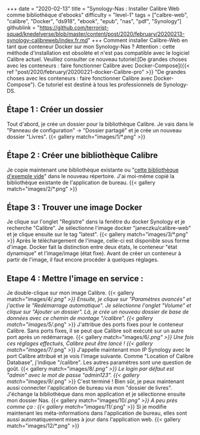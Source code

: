 +++
date = "2020-02-13"
title = "Synology-Nas : Installer Calibre Web comme bibliothèque d'ebooks"
difficulty = "level-1"
tags = ["calbre-web", "calibre", "Docker", "ds918", "ebook", "epub", "nas", "pdf", "Synology"]
githublink = "https://github.com/terrorist-squad/knedelverse/blob/master/content/post/2020/february/20200213-synology-calibreweb/index.fr.md"
+++
Comment installer Calibre-Web en tant que conteneur Docker sur mon Synology-Nas ? Attention : cette méthode d'installation est obsolète et n'est pas compatible avec le logiciel Calibre actuel. Veuillez consulter ce nouveau tutoriel:[De grandes choses avec les conteneurs : faire fonctionner Calibre avec Docker-Compose]({{< ref "post/2020/february/20200221-docker-Calibre-pro" >}} "De grandes choses avec les conteneurs : faire fonctionner Calibre avec Docker-Compose"). Ce tutoriel est destiné à tous les professionnels de Synology-DS.
## Étape 1 : Créer un dossier
Tout d'abord, je crée un dossier pour la bibliothèque Calibre.  Je vais dans le "Panneau de configuration" -> "Dossier partagé" et je crée un nouveau dossier "Livres".
{{< gallery match="images/1/*.png" >}}

##  Étape 2 : Créer une bibliothèque Calibre
Je copie maintenant une bibliothèque existante ou "[cette bibliothèque d'exemple vide](https://drive.google.com/file/d/1zfeU7Jh3FO_jFlWSuZcZQfQOGD0NvXBm/view)" dans le nouveau répertoire. J'ai moi-même copié la bibliothèque existante de l'application de bureau.
{{< gallery match="images/2/*.png" >}}

## Étape 3 : Trouver une image Docker
Je clique sur l'onglet "Registre" dans la fenêtre du docker Synology et je recherche "Calibre". Je sélectionne l'image docker "janeczku/calibre-web" et je clique ensuite sur le tag "latest".
{{< gallery match="images/3/*.png" >}}
Après le téléchargement de l'image, celle-ci est disponible sous forme d'image. Docker fait la distinction entre deux états, le conteneur "état dynamique" et l'image/image (état fixe). Avant de créer un conteneur à partir de l'image, il faut encore procéder à quelques réglages.
## Etape 4 : Mettre l'image en service :
Je double-clique sur mon image Calibre.
{{< gallery match="images/4/*.png" >}}
Ensuite, je clique sur "Paramètres avancés" et j'active le "Redémarrage automatique". Je sélectionne l'onglet "Volume" et clique sur "Ajouter un dossier". Là, je crée un nouveau dossier de base de données avec ce chemin de montage "/calibre".
{{< gallery match="images/5/*.png" >}}
J'attribue des ports fixes pour le conteneur Calibre. Sans ports fixes, il se peut que Calibre soit exécuté sur un autre port après un redémarrage.
{{< gallery match="images/6/*.png" >}}
Une fois ces réglages effectués, Calibre peut être lancé !
{{< gallery match="images/7/*.png" >}}
J'appelle maintenant mon IP Synology avec le port Calibre attribué et je vois l'image suivante. Comme "Location of Calibre Database", j'indique "/calibre". Les autres paramètres sont une question de goût.
{{< gallery match="images/8/*.png" >}}
Le login par défaut est "admin" avec le mot de passe "admin123".
{{< gallery match="images/9/*.png" >}}
C'est terminé ! Bien sûr, je peux maintenant aussi connecter l'application de bureau via mon "dossier de livres". J'échange la bibliothèque dans mon application et je sélectionne ensuite mon dossier Nas.
{{< gallery match="images/10/*.png" >}}
A peu près comme ça :
{{< gallery match="images/11/*.png" >}}
Si je modifie maintenant les méta-informations dans l'application de bureau, elles sont aussi automatiquement mises à jour dans l'application web.
{{< gallery match="images/12/*.png" >}}